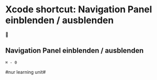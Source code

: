 # Xcode shortcut: Navigation Panel einblenden / ausblenden
🚀

## Navigation Panel einblenden / ausblenden

`⌘ - 0`

#nur learning unit#